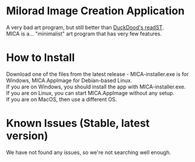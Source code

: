 # Milorad Image Creation Application
A very bad art program, but still better than [DuckDood's readST](https://github.com/DuckDood/readST).<br>
MICA is a... "minimalist" art program that has very few features.
# How to Install
Download one of the files from the latest release - MICA-installer.exe is for Windows, MICA.AppImage for Debian-based Linux.<br>
If you are on Windows, you should install the app with MICA-installer.exe.<br>
If you are on Linux, you can start MICA.AppImage without any setup.<br>
If you are on MacOS, then use a different OS.
# Known Issues (Stable, latest version)
We have not found any issues, so we're not searching well enough.
